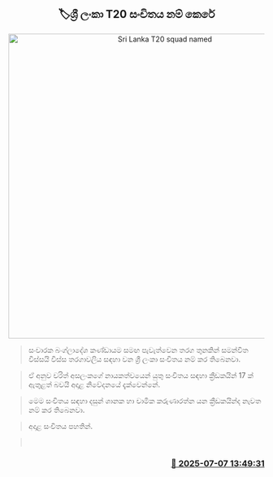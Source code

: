 <p align='center'><b><h2 align='center' title='Sri Lanka T20 squad named'>🏷ශ්‍රී ලංකා T20 සංචිතය නම් කෙරේ</h2></b></p>
<p align='center'><img src='https://helakuru.sgp1.cdn.digitaloceanspaces.com/esana/images/lib/srilanka-tean-1-archived.jpg' width='600' alt='Sri Lanka T20 squad named'></p>

> සංචාරක බංග්ලාදේශ කණ්ඩායම සමඟ පැවැත්වෙන තරග තුනකින් සමන්විත විස්සයි විස්ස තරගාවලිය සඳහා වන ශ්‍රී ලංකා සංචිතය නම් කර තිබෙනවා.

> ඒ අනුව චරිත් අසලංකගේ නායකත්වයෙන් යුතු සංචිතය සඳහා ක්‍රීඩකයින් 17 ක් ඇතුළත් බවයි අදාළ නිවේදනයේ දැක්වෙන්නේ.

> මෙම සංචිතය සඳහා දසුන් ශානක හා චාමික කරුණාරත්න යන ක්‍රීඩකයින්ද නැවත නම් කර තිබෙනවා.

> අදාළ සංචිතය පහතින්.

>  



<h3 align='right'><a href='https://www.helakuru.lk/esana/p/111654/'>📅 2025-07-07 13:49:31</a></h3>
